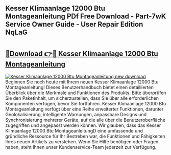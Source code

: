 ## Kesser Klimaanlage 12000 Btu Montageanleitung PDf Free Download - Part-7wK Service Owner Guide - User Repair Edition NqLaG

# <h2><a href="http://df6ak6v.blite.top/?on=Kesser+Klimaanlage+12000+Btu+Montageanleitung">🔗Download 👉🔴 Kesser Klimaanlage 12000 Btu Montageanleitung</a></h2>

[![Kesser Klimaanlage 12000 Btu Montageanleitung new download](https://i.imgur.com/lujVjoI.png)](http://df6ak6v.blite.top/?on=Kesser+Klimaanlage+12000+Btu+Montageanleitung)
Beginnen Sie noch heute mit Ihrem neuen Kesser Klimaanlage 12000 Btu Montageanleitung! Dieses Benutzerhandbuch bietet einen detaillierten Überblick über die Merkmale und Funktionen des Produkts. Bitte überprüfen Sie den Paketinhalt, um sicherzustellen, dass Sie über alle erforderlichen Komponenten verfügen, bevor Sie fortfahren. Kesser Klimaanlage 12000 Btu Montageanleitung verfügt über eine Reihe erweiterter Funktionen, darunter Geolokalisierung, intelligente Warnungen, anpassbare Designs und Synchronisierung mehrerer Geräte, auf die alle über die Benutzeroberfläche zugegriffen und angepasst werden können. Wir glauben, dass das Kesser Klimaanlage 12000 Btu MontageanleitungD eine umfassende und gründliche Ressource für Ihr Bestreben war, die Funktionen und Fähigkeiten Ihres neuen Artikels zu verstehen. Wenn Sie Hilfe benötigen oder Fragen haben, steht Ihnen unser Kundenservice-Team jederzeit zur Verfügung.
